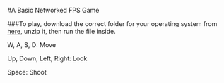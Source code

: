 #A Basic Networked FPS Game

###To play, download the correct folder for your operating system from [here](https://drive.google.com/folderview?id=0B4u2AxZG4TyoUENOVVF6bGRwTmM&usp=sharing), unzip it, then run the file inside.

W, A, S, D: Move

Up, Down, Left, Right: Look

Space: Shoot
